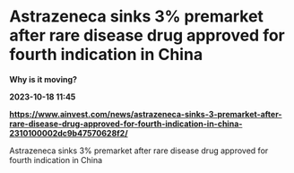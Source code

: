 # Astrazeneca sinks 3% premarket after rare disease drug approved for fourth indication in China
**Why is it moving?**

**2023-10-18 11:45**

**https://www.ainvest.com/news/astrazeneca-sinks-3-premarket-after-rare-disease-drug-approved-for-fourth-indication-in-china-2310100002dc9b47570628f2/**

Astrazeneca sinks 3% premarket after rare disease drug approved for fourth indication in China